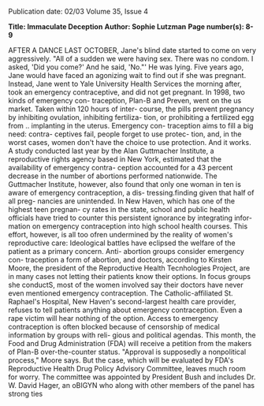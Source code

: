 Publication date: 02/03
Volume 35, Issue 4

**Title: Immaculate Deception**
**Author: Sophie Lutzman**
**Page number(s): 8-9**

AFTER A DANCE LAST OCTOBER, Jane's blind 
date started to come on very aggressively. 
"All of a sudden we were having sex. There 
was no condom. I asked, 'Did you come?' 
And he said, 'No."' He was lying. Five years 
ago, Jane would have faced an agonizing 
wait to find out if she was pregnant. 
Instead, Jane went to Yale University 
Health Services the morning after, took an 
emergency contraceptive, and did not get 
pregnant. 
In 1998, two kinds of emergency con-
traception, Plan-B and Preven, went on the 
us market. Taken within 120 hours of inter-
course, the pills prevent pregnancy by 
inhibiting ovulation, inhibiting fertiliza-
tion, or prohibiting a fertilized egg from 
.. 
implanting in the uterus. Emergency con-
traception aims to fill a big need: contra-
ceptives fail, people forget to use protec-
tion, and, in the worst cases, women don't 
have the choice to use protection. And it 
works. A study conducted last year by the 
Alan Guttmacher Institute, a reproductive 
rights agency based in New York, estimated 
that the availability of emergency contra-
ception accounted for a 43 percent decrease 
in the number of abortions performed 
nationwide. 
The Guttmacher Institute, however, 
also found that only one woman in ten is 
aware of emergency contraception, a dis-
tressing.finding given that half of all preg-
nancies are unintended. In New Haven, 
which has one of the highest teen pregnan-
cy rates in the state, school and public 
health officials have tried to counter this 
persistent ignorance by integrating infor-
mation on emergency contraception into 
high school health courses. This effort, 
however, is all too ofren undermined by the 
reality of women's reproductive care: 
Ideological battles have eclipsed the welfare 
of the patient as a primary concern. Anti-
abortion groups consider emergency con-
traception a form of abortion, and doctors, 
according to Kirsten Moore, the president 
of the Reproductive Health Tecnhologies 
Project, are in many cases not letting their 
patients know their options. In focus 
groups she conductS, most of the women 
involved say their doctors have never even 
mentioned emergency contraception. The 
Catholic-affiliated St. Raphael's Hospital, 
New Haven's second-largest health care 
provider, refuses to tell patients anything 
about emergency contraception. Even a 
rape victim will hear nothing of the option. 
Access to emergency contraception is 
often blocked because of censorship of 
medical information by groups with reli-
gious and political agendas. This month, 
the Food and Drug Administration (FDA) 
will receive a petition from the makers of 
Plan-B 
over-the-counter 
status. 
"Approval is supposedly a nonpolitical 
process," Moore says. But the case, which 
will 
be 
evaluated 
by 
FDA's 
Reproductive 
Health 
Drug 
Policy 
Advisory Committee, leaves much room 
for worry. The committee was appointed 
by President Bush and includes Dr. W. 
David Hager, an oBIGYN who along with 
other members of the panel has strong ties